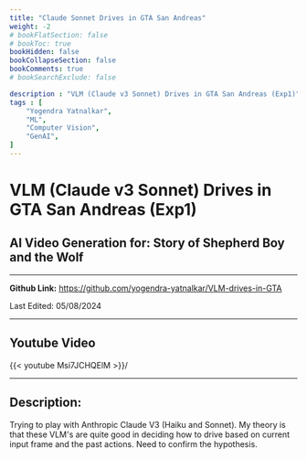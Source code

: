 ```yaml
---
title: "Claude Sonnet Drives in GTA San Andreas"
weight: -2
# bookFlatSection: false
# bookToc: true
bookHidden: false
bookCollapseSection: false
bookComments: true
# bookSearchExclude: false

description : "VLM (Claude v3 Sonnet) Drives in GTA San Andreas (Exp1)"
tags : [
    "Yogendra Yatnalkar",
    "ML",
    "Computer Vision",
    "GenAI",
]
---
```


# VLM (Claude v3 Sonnet) Drives in GTA San Andreas (Exp1)

## AI Video Generation for: Story of Shepherd Boy and the Wolf
---

**Github Link:** https://github.com/yogendra-yatnalkar/VLM-drives-in-GTA 

Last Edited: 05/08/2024

---

## Youtube Video

{{< youtube Msi7JCHQElM >}}/

---

## Description:

Trying to play with Anthropic Claude V3 (Haiku and Sonnet). My theory is that these VLM's are quite good in deciding how to drive based on current input frame and the past actions. Need to confirm the hypothesis.